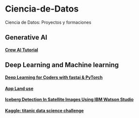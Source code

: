 # Ciencia-de-Datos
Ciencia de Datos: Proyectos y formaciones

## Generative AI

#### [Crew AI Tutorial](https://github.com/Maciker/crewAI_tutorial)

## Deep Learning and Machine learning

#### [Deep Learning for Coders with fastai & PyTorch](https://github.com/Maciker/fastai)

#### [App Land use](https://github.com/Maciker/app-landuse)

#### [Iceberg Detection In Satellite Images Using IBM Watson Studio](https://github.com/Maciker/IcebergDetection)

#### [Kaggle: titanic data science challenge](https://github.com/Maciker/Titanic)
